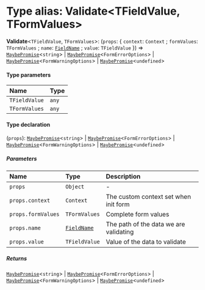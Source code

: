 # Type alias: Validate\<TFieldValue, TFormValues>

**Validate**<`TFieldValue`, `TFormValues`>: (`props`: { `context`: `Context` ; `formValues`: `TFormValues` ; `name`: [`FieldName`](/auto-docs/editor/types/FieldName.md) ; `value`: `TFieldValue`  }) => [`MaybePromise`](/auto-docs/editor/types/MaybePromise.md)<`string`> | [`MaybePromise`](/auto-docs/editor/types/MaybePromise.md)<`FormErrorOptions`> | [`MaybePromise`](/auto-docs/editor/types/MaybePromise.md)<`FormWarningOptions`> | [`MaybePromise`](/auto-docs/editor/types/MaybePromise.md)<`undefined`>

#### Type parameters

| Name | Type |
| :------ | :------ |
| `TFieldValue` | `any` |
| `TFormValues` | `any` |

#### Type declaration

(`props`): [`MaybePromise`](/auto-docs/editor/types/MaybePromise.md)<`string`> | [`MaybePromise`](/auto-docs/editor/types/MaybePromise.md)<`FormErrorOptions`> | [`MaybePromise`](/auto-docs/editor/types/MaybePromise.md)<`FormWarningOptions`> | [`MaybePromise`](/auto-docs/editor/types/MaybePromise.md)<`undefined`>

##### Parameters

| Name | Type | Description |
| :------ | :------ | :------ |
| `props` | `Object` | - |
| `props.context` | `Context` | The custom context set when init form |
| `props.formValues` | `TFormValues` | Complete form values |
| `props.name` | [`FieldName`](/auto-docs/editor/types/FieldName.md) | The path of the data we are validating |
| `props.value` | `TFieldValue` | Value of the data to validate |

##### Returns

[`MaybePromise`](/auto-docs/editor/types/MaybePromise.md)<`string`> | [`MaybePromise`](/auto-docs/editor/types/MaybePromise.md)<`FormErrorOptions`> | [`MaybePromise`](/auto-docs/editor/types/MaybePromise.md)<`FormWarningOptions`> | [`MaybePromise`](/auto-docs/editor/types/MaybePromise.md)<`undefined`>
